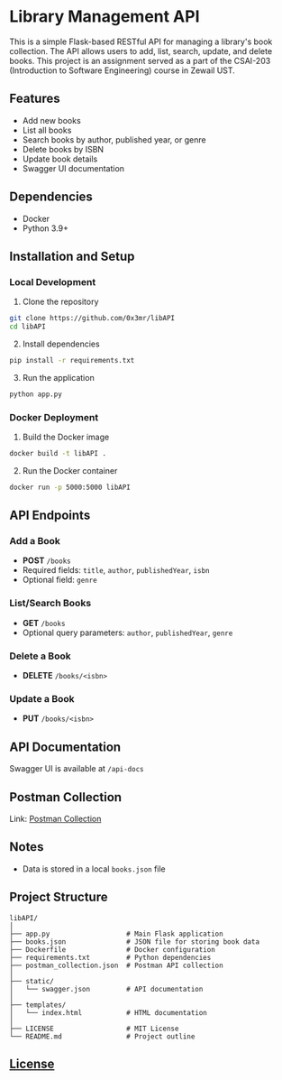 # Library Management API

This is a simple Flask-based RESTful API for managing a library's book collection. The API allows users to add, list, search, update, and delete books. This project is an assignment served as a part of the CSAI-203 (Introduction to Software Engineering) course in Zewail UST.

## Features
- Add new books
- List all books
- Search books by author, published year, or genre
- Delete books by ISBN
- Update book details
- Swagger UI documentation

## Dependencies
- Docker
- Python 3.9+

## Installation and Setup

### Local Development
1. Clone the repository
```bash
git clone https://github.com/0x3mr/libAPI
cd libAPI
```

2. Install dependencies
```bash
pip install -r requirements.txt
```

3. Run the application
```bash
python app.py
```

### Docker Deployment
1. Build the Docker image
```bash
docker build -t libAPI .
```

2. Run the Docker container
```bash
docker run -p 5000:5000 libAPI
```

## API Endpoints

### Add a Book
- **POST** `/books`
- Required fields: `title`, `author`, `publishedYear`, `isbn`
- Optional field: `genre`

### List/Search Books
- **GET** `/books`
- Optional query parameters: `author`, `publishedYear`, `genre`

### Delete a Book
- **DELETE** `/books/<isbn>`

### Update a Book
- **PUT** `/books/<isbn>`

## API Documentation
Swagger UI is available at `/api-docs`

## Postman Collection
Link: [Postman Collection](https://www.postman.com/cryosat-geoscientist-8430645/workspace/college/collection/39010113-977d2deb-d6ca-4441-a6f2-194fdbbe5af2?action=share&creator=39010113)

## Notes
- Data is stored in a local `books.json` file

## Project Structure
```
libAPI/
│
├── app.py                   # Main Flask application
├── books.json               # JSON file for storing book data
├── Dockerfile               # Docker configuration
├── requirements.txt         # Python dependencies
├── postman_collection.json  # Postman API collection
│
├── static/
│   └── swagger.json         # API documentation
│
├── templates/
│   └── index.html           # HTML documentation
│
├── LICENSE                  # MIT License
└── README.md                # Project outline
```
## [License](LICENSE)
